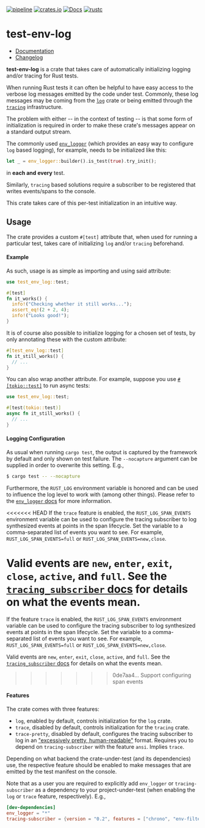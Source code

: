 [![pipeline](https://gitlab.com/d-e-s-o/test-env-log/badges/master/pipeline.svg)](https://gitlab.com/d-e-s-o/test-env-log/commits/master)
[![crates.io](https://img.shields.io/crates/v/test-env-log.svg)](https://crates.io/crates/test-env-log)
[![Docs](https://docs.rs/test-env-log/badge.svg)](https://docs.rs/test-env-log)
[![rustc](https://img.shields.io/badge/rustc-1.45+-blue.svg)](https://blog.rust-lang.org/2020/07/16/Rust-1.45.0.html)

test-env-log
============

- [Documentation][docs-rs]
- [Changelog](CHANGELOG.md)

**test-env-log** is a crate that takes care of automatically
initializing logging and/or tracing for Rust tests.

When running Rust tests it can often be helpful to have easy access to
the verbose log messages emitted by the code under test. Commonly, these
log messages may be coming from the [`log`][log] crate or being emitted
through the [`tracing`][tracing] infrastructure.

The problem with either -- in the context of testing -- is that some
form of initialization is required in order to make these crate's
messages appear on a standard output stream.

The commonly used [`env_logger`](https://crates.io/crates/env_logger)
(which provides an easy way to configure `log` based logging), for
example, needs to be initialized like this:
```rust
let _ = env_logger::builder().is_test(true).try_init();
```
in **each and every** test.

Similarly, `tracing` based solutions require a subscriber to be
registered that writes events/spans to the console.

This crate takes care of this per-test initialization in an intuitive
way.


Usage
-----

The crate provides a custom `#[test]` attribute that, when used for
running a particular test, takes care of initializing `log` and/or
`tracing` beforehand.

#### Example

As such, usage is as simple as importing and using said attribute:
```rust
use test_env_log::test;

#[test]
fn it_works() {
  info!("Checking whether it still works...");
  assert_eq!(2 + 2, 4);
  info!("Looks good!");
}
```

It is of course also possible to initialize logging for a chosen set of
tests, by only annotating these with the custom attribute:
```rust
#[test_env_log::test]
fn it_still_works() {
  // ...
}
```

You can also wrap another attribute. For example, suppose you use
[`#[tokio::test]`][tokio-test] to run async tests:
```rust
use test_env_log::test;

#[test(tokio::test)]
async fn it_still_works() {
  // ...
}
```

#### Logging Configuration

As usual when running `cargo test`, the output is captured by the
framework by default and only shown on test failure. The `--nocapture`
argument can be supplied in order to overwrite this setting. E.g.,
```bash
$ cargo test -- --nocapture
```

Furthermore, the `RUST_LOG` environment variable is honored and can be
used to influence the log level to work with (among other things).
Please refer to the [`env_logger` docs][env-docs-rs] for more
information.

<<<<<<< HEAD
If the `trace` feature is enabled, the `RUST_LOG_SPAN_EVENTS`
environment variable can be used to configure the tracing subscriber to
log synthesized events at points in the span lifecycle. Set the variable
to a comma-separated list of events you want to see. For example,
`RUST_LOG_SPAN_EVENTS=full` or `RUST_LOG_SPAN_EVENTS=new,close`.

Valid events are `new`, `enter`, `exit`, `close`, `active`, and `full`.
See the [`tracing_subscriber` docs][tracing-events-docs-rs] for details
on what the events mean.
=======
If the feature `trace` is enabled, the `RUST_LOG_SPAN_EVENTS` environment variable can be used to configure the tracing
subscriber to log synthesized events at points in the span lifecycle. Set the variable to a comma-separated list of
events you want to see. For example, `RUST_LOG_SPAN_EVENTS=full` or `RUST_LOG_SPAN_EVENTS=new,close`.

Valid events are `new`, `enter`, `exit`, `close`, `active`, and `full`. See
the [`tracing_subscriber` docs][tracing-events-docs-rs] for details on what the events
mean.
>>>>>>> 0de7aa4... Support configuring span events

#### Features

The crate comes with three features:
- `log`, enabled by default, controls initialization for the `log`
  crate.
- `trace`, disabled by default, controls initialization for the
  `tracing` crate.
- `trace-pretty`, disabled by default, configures the tracing subscriber to log in an ["excessively pretty,
   human-readable"][format-pretty-docs-rs] format. Requires you to depend on `tracing-subscriber` with the feature
  `ansi`. Implies `trace`.

Depending on what backend the crate-under-test (and its dependencies)
use, the respective feature should be enabled to make messages that are
emitted by the test manifest on the console.

Note that as a user you are required to explicitly add `env_logger` or
`tracing-subscriber` as a dependency to your project-under-test (when
enabling the `log` or `trace` feature, respectively). E.g.,

```toml
[dev-dependencies]
env_logger = "*"
tracing-subscriber = {version = "0.2", features = ["chrono", "env-filter", "fmt"]}
```


[docs-rs]: https://docs.rs/crate/test-env-log
[env-docs-rs]: https://docs.rs/env_logger/0.7.0/env_logger
[log]: https://crates.io/crates/log
[tokio-test]: https://docs.rs/tokio/1.4.0/tokio/attr.test.html
[tracing]: https://crates.io/crates/tracing
[tracing-events-docs-rs]: https://docs.rs/tracing-subscriber/0.2.17/tracing_subscriber/fmt/struct.SubscriberBuilder.html#method.with_span_events
[format-pretty-docs-rs]: https://docs.rs/tracing-subscriber/0.2.17/tracing_subscriber/fmt/format/struct.Pretty.html
